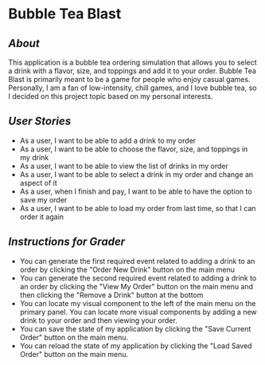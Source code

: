 # **Bubble Tea Blast**
## *About*

This application is a bubble tea ordering simulation that
allows you to select a drink with a flavor, size, and
toppings and add it to your order. Bubble Tea Blast is
primarily meant to be a game for people who enjoy casual
games. Personally, I am a fan of low-intensity, chill games,
and I love bubble tea, so I decided on this project topic
based on my personal interests.

## *User Stories*
- As a user, I want to be able to add a drink to my order
- As a user, I want to be able to choose the flavor, size, and toppings in my drink
- As a user, I want to be able to view the list of drinks in my order
- As a user, I want to be able to select a drink in my order and change an aspect of it
- As a user, when I finish and pay, I want to be able to have the option to save my order
- As a user, I want to be able to load my order from last time, so that I can order it again

## *Instructions for Grader*
- You can generate the first required event related to adding a drink to an order by clicking the "Order New Drink" 
button on the main menu
- You can generate the second required event related to adding a drink to an order by clicking the "View My Order" 
button on the main menu and then clicking the "Remove a Drink" button at the bottom
- You can locate my visual component to the left of the main menu on the primary panel. You can locate more visual 
components by adding a new drink to your order and then viewing your order.
- You can save the state of my application by clicking the "Save Current Order" button on the main menu.
- You can reload the state of my application by clicking the "Load Saved Order" button on the main menu.